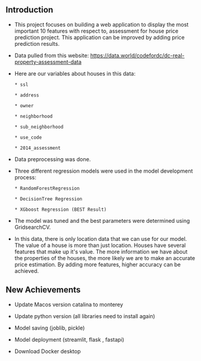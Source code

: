 ## Introduction

* This project focuses on building a web application to display the most important 10 features with respect to, assessment for house price prediction project. This application can be improved by adding price prediction results.

* Data pulled from this website: https://data.world/codefordc/dc-real-property-assessment-data

* Here are our variables about houses in this data:

      * ssl
    
      * address
    
      * owner
    
      * neighborhood
    
      * sub_neighborhood
    
      * use_code
    
      * 2014_assessment


* Data preprocessing was done.

* Three different regression models were used in the model development process:

      * RandomForestRegression
    
      * DecisionTree Regression
    
      * XGboost Regression (BEST Result)


* The model was tuned and the best parameters were determined using GridsearchCV.

* In this data, there is only location data that we can use for our model. The value of a house is more than just location. Houses have several features that make up it's value. The more information we have about the properties of the houses, the more likely we are to make an accurate price estimation. By adding more features, higher accuracy can be achieved.


## New Achievements

* Update Macos version catalina to monterey

* Update python version (all libraries need to install again)

* Model saving (joblib, pickle)

* Model deployment (streamlit, flask , fastapi)

* Download Docker desktop

